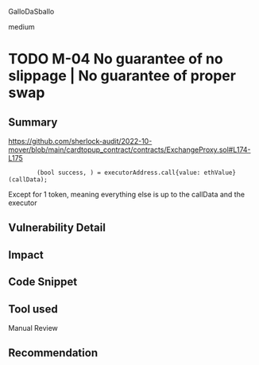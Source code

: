GalloDaSballo

medium

# TODO M-04 No guarantee of no slippage | No guarantee of proper swap

## Summary

https://github.com/sherlock-audit/2022-10-mover/blob/main/cardtopup_contract/contracts/ExchangeProxy.sol#L174-L175

```solidity
        (bool success, ) = executorAddress.call{value: ethValue}(callData);

```

Except for 1 token, meaning everything else is up to the callData and the executor

## Vulnerability Detail

## Impact

## Code Snippet

## Tool used

Manual Review

## Recommendation
